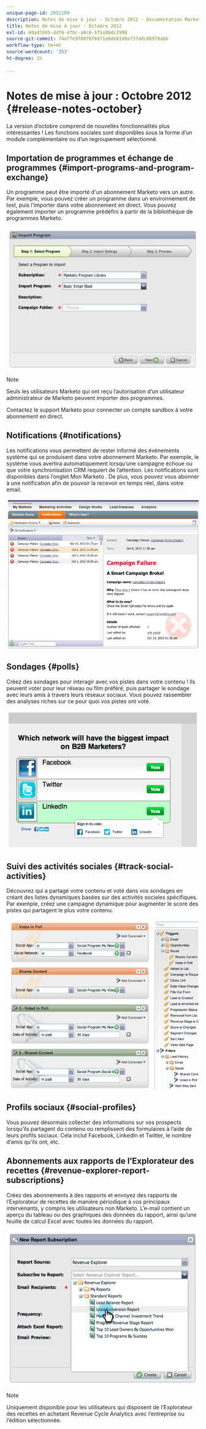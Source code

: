 ```yaml
---
unique-page-id: 2951109
description: Notes de mise à jour - Octobre 2012 - Documentation Marketo - Documentation du produit
title: Notes de mise à jour - Octobre 2012
exl-id: 60ad7d45-ddf6-4f0c-a0c6-5f5a9bdc2998
source-git-commit: 74effe9f8078f8d71e6de01d6e737ddc86978abb
workflow-type: tm+mt
source-wordcount: '353'
ht-degree: 1%

---
```


# Notes de mise à jour : Octobre 2012 {#release-notes-october}

La version d’octobre comprend de nouvelles fonctionnalités plus intéressantes ! Les fonctions sociales sont disponibles sous la forme d’un module complémentaire ou d’un regroupement sélectionné.

## Importation de programmes et échange de programmes {#import-programs-and-program-exchange}

Un programme peut être importé d&#39;un abonnement Marketo vers un autre. Par exemple, vous pouvez créer un programme dans un environnement de test, puis l’importer dans votre abonnement en direct. Vous pouvez également importer un programme prédéfini à partir de la bibliothèque de programmes Marketo.

![](assets/image2014-9-23-10-3a46-3a42.png)

>[!NOTE]
>
>Seuls les utilisateurs Marketo qui ont reçu l’autorisation d’un utilisateur administrateur de Marketo peuvent importer des programmes.
>
>Contactez le support Marketo pour connecter un compte sandbox à votre abonnement en direct.

## Notifications {#notifications}

Les notifications vous permettent de rester informé des événements système qui se produisent dans votre abonnement Marketo. Par exemple, le système vous avertira automatiquement lorsqu’une campagne échoue ou que votre synchronisation CRM requiert de l’attention. Les notifications sont disponibles dans l’onglet Mon Marketo . De plus, vous pouvez vous abonner à une notification afin de pouvoir la recevoir en temps réel, dans votre email.

![](assets/image2014-9-23-10-3a46-3a53.png)

## Sondages {#polls}

Créez des sondages pour interagir avec vos pistes dans votre contenu ! Ils peuvent voter pour leur réseau ou film préféré, puis partager le sondage avec leurs amis à travers leurs réseaux sociaux. Vous pouvez rassembler des analyses riches sur ce pour quoi vos pistes ont voté.

![](assets/image2014-9-23-10-3a47-3a6.png)

## Suivi des activités sociales {#track-social-activities}

Découvrez qui a partagé votre contenu et voté dans vos sondages en créant des listes dynamiques basées sur des activités sociales spécifiques. Par exemple, créez une campagne dynamique pour augmenter le score des pistes qui partagent le plus votre contenu.

![](assets/image2014-9-23-10-3a47-3a20.png)

## Profils sociaux {#social-profiles}

Vous pouvez désormais collecter des informations sur vos prospects lorsqu’ils partagent du contenu ou remplissent des formulaires à l’aide de leurs profils sociaux. Cela inclut Facebook, LinkedIn et Twitter, le nombre d’amis qu’ils ont, etc.

## Abonnements aux rapports de l’Explorateur des recettes {#revenue-explorer-report-subscriptions}

Créez des abonnements à des rapports et envoyez des rapports de l’Explorateur de recettes de manière périodique à vos principaux intervenants, y compris les utilisateurs non Marketo. L’e-mail contient un aperçu du tableau ou des graphiques des données du rapport, ainsi qu’une feuille de calcul Excel avec toutes les données du rapport.

![](assets/image2014-9-23-10-3a47-3a33.png)

>[!NOTE]
>
>Uniquement disponible pour les utilisateurs qui disposent de l’Explorateur des recettes en achetant Revenue Cycle Analytics avec l’entreprise ou l’édition sélectionnée.
